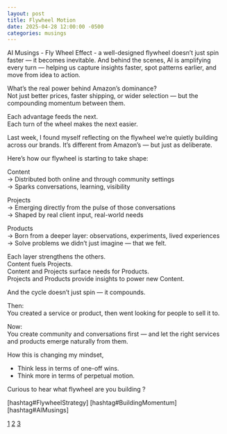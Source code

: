 ```yaml
---
layout: post
title: Flywheel Motion
date: 2025-04-28 12:00:00 -0500
categories: musings
---
```


AI Musings - Fly Wheel Effect - a well-designed flywheel doesn’t just spin faster — it becomes inevitable. And behind the scenes, AI is amplifying every turn — helping us capture insights faster, spot patterns earlier, and move from idea to action.  
  
What’s the real power behind Amazon’s dominance?  
Not just better prices, faster shipping, or wider selection — but the compounding momentum between them.  
  
Each advantage feeds the next.  
Each turn of the wheel makes the next easier.  
  
Last week, I found myself reflecting on the flywheel we’re quietly building across our brands. It’s different from Amazon’s — but just as deliberate.  
  
Here’s how our flywheel is starting to take shape:  
  
Content  
-> Distributed both online and through community settings  
-> Sparks conversations, learning, visibility  
  
Projects  
-> Emerging directly from the pulse of those conversations  
-> Shaped by real client input, real-world needs  
  
Products  
-> Born from a deeper layer: observations, experiments, lived experiences  
-> Solve problems we didn’t just imagine — that we felt.  
  
Each layer strengthens the others.  
Content fuels Projects.  
Content and Projects surface needs for Products.  
Projects and Products provide insights to power new Content.  
  
And the cycle doesn’t just spin — it compounds.  
  
Then:  
You created a service or product, then went looking for people to sell it to.  
  
Now:  
You create community and conversations first — and let the right services and products emerge naturally from them.  
  
How this is changing my mindset,  
- Think less in terms of one-off wins.  
- Think more in terms of perpetual motion.  
  
Curious to hear what flywheel are you building ?  
  
  
[hashtag#FlywheelStrategy]
[hashtag#BuildingMomentum]
[hashtag#AIMusings]

[1](https://media.licdn.com/dms/image/v2/D4E22AQEys3765xUxDA/feedshare-shrink_800/B4EZZ8yzLYHEAk-/0/1745850414621?e=1748476800&v=beta&t=3PjngHxV79XwSFu_EyjES_S4UGizscg52oO19hnTn7o)
[2](https://media.licdn.com/dms/image/v2/D4E22AQGtvyaJ_uFB-g/feedshare-shrink_800/B4EZZ8yzMhHEAk-/0/1745850414690?e=1748476800&v=beta&t=oIFekyiURGscsPTycPjOaOkNGBxgGV8l180Bf_OR8Lg)
[3](https://media.licdn.com/dms/image/v2/D4E22AQFUn7GT1ngFJg/feedshare-shrink_800/B4EZZ8yzL7HEAk-/0/1745850415257?e=1748476800&v=beta&t=SBnz4cJg6P64rvWuEB6dAmcspAun7EndV8_BNL9PuE8)
